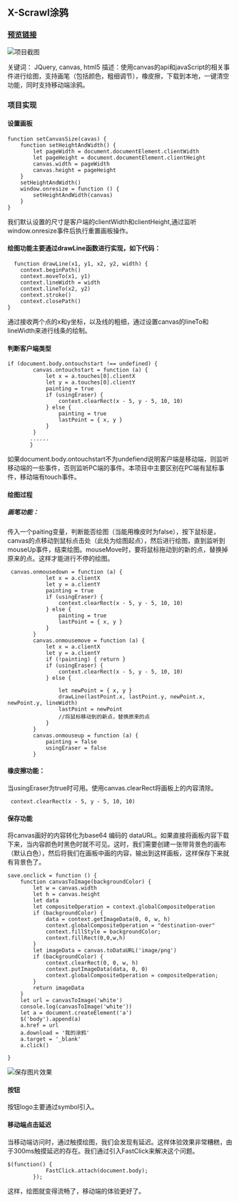 ## X-Scrawl涂鸦
### [预览链接](https://yuyunzhi.github.io/music-2018-06/src/index.html,"预览链接")

![项目截图](https://music164.oss-cn-hangzhou.aliyuncs.com/markdown/QQ%E6%B5%8F%E8%A7%88%E5%99%A8%E6%88%AA%E5%9B%BE20181023120034.png)

关键词： JQuery, canvas, html5
描述：使用canvas的api和javaScript的相关事件进行绘图，支持画笔（包括颜色，粗细调节），橡皮擦，下载到本地，一键清空功能，同时支持移动端涂鸦。

### 项目实现

#### 设置画板
~~~
function setCanvasSize(cavas) {
    function setHeightAndWidth() {
        let pageWidth = document.documentElement.clientWidth
        let pageHeight = document.documentElement.clientHeight
        canvas.width = pageWidth
        canvas.height = pageHeight
    }
    setHeightAndWidth()
    window.onresize = function () {
        setHeightAndWidth(canvas)
    }
}
~~~
我们默认设置的尺寸是客户端的clientWidth和clientHeight,通过监听window.onresize事件后执行重置画板操作。
#### 绘图功能主要通过drawLine函数进行实现，如下代码：
~~~
  function drawLine(x1, y1, x2, y2, width) {
    context.beginPath()
    context.moveTo(x1, y1)
    context.lineWidth = width
    context.lineTo(x2, y2)
    context.stroke()
    context.closePath()
}
~~~
通过接收两个点的x和y坐标，以及线的粗细，通过设置canvas的lineTo和lineWidth来进行线条的绘制。

#### 判断客户端类型
~~~
if (document.body.ontouchstart !== undefined) {
        canvas.ontouchstart = function (a) {
            let x = a.touches[0].clientX
            let y = a.touches[0].clientY
            painting = true
            if (usingEraser) {
                context.clearRect(x - 5, y - 5, 10, 10)
            } else {
                painting = true
                lastPoint = { x, y }
            }
        }
       ......
       }
~~~
如果document.body.ontouchstart不为undefiend说明客户端是移动端，则监听移动端的一些事件，否则监听PC端的事件。本项目中主要区别在PC端有鼠标事件，移动端有touch事件。

#### 绘图过程
##### 画笔功能：
传入一个paiting变量，判断能否绘图（当能用橡皮时为false），按下鼠标是，canvas的点移动到鼠标点击处（此处为绘图起点），然后进行绘图，直到监听到mouseUp事件，结束绘图。mouseMove时，要将鼠标拖动到的新的点，替换掉原来的点。这样才能进行不停的绘图。
~~~
 canvas.onmousedown = function (a) {
            let x = a.clientX
            let y = a.clientY
            painting = true
            if (usingEraser) {
                context.clearRect(x - 5, y - 5, 10, 10)
            } else {
                painting = true
                lastPoint = { x, y }
            }
        }
        canvas.onmousemove = function (a) {
            let x = a.clientX
            let y = a.clientY
            if (!painting) { return }
            if (usingEraser) {
                context.clearRect(x - 5, y - 5, 10, 10)
            } else {
                
                let newPoint = { x, y }
                drawLine(lastPoint.x, lastPoint.y, newPoint.x, newPoint.y, lineWidth)
                lastPoint = newPoint
                //将鼠标移动到的新点，替换原来的点
            }
        }
        canvas.onmouseup = function (a) {
            painting = false
            usingEraser = false
        }
~~~
#### 橡皮擦功能：
当usingEraser为true时可用。使用canvas.clearRect将画板上的内容清除。
~~~
 context.clearRect(x - 5, y - 5, 10, 10)
~~~
#### 保存功能
将canvas画好的内容转化为base64 编码的 dataURL。如果直接将画板内容下载下来，当内容颜色时黑色时就不可见。这时，我们需要创建一张带背景色的画布（默认白色），然后将我们在画板中画的内容，输出到这样画板，这样保存下来就有背景色了。
~~~
save.onclick = function () {
    function canvasToImage(backgroundColor) {
        let w = canvas.width
        let h = canvas.height
        let data
        let compositeOperation = context.globalCompositeOperation
        if (backgroundColor) {
            data = context.getImageData(0, 0, w, h) 
            context.globalCompositeOperation = "destination-over"
            context.fillStyle = backgroundColor;
            context.fillRect(0,0,w,h)
        }
        let imageData = canvas.toDataURL('image/png')
        if (backgroundColor) {
            context.clearRect(0, 0, w, h)
            context.putImageData(data, 0, 0)
            context.globalCompositeOperation = compositeOperation;
        }
        return imageData
    }
    let url = canvasToImage('white')
    console.log(canvasToImage('white'))
    let a = document.createElement('a')
    $('body').append(a)
    a.href = url
    a.download = '我的涂鸦'
    a.target = '_blank'
    a.click()

}
~~~
![保存图片效果](https://music164.oss-cn-hangzhou.aliyuncs.com/markdown/%E9%A1%B9%E7%9B%AE%E4%BF%9D%E5%AD%98.png)

#### 按钮
按钮logo主要通过symbol引入。
#### 移动端点击延迟
当移动端访问时，通过触摸绘图，我们会发现有延迟。这样体验效果非常糟糕，由于300ms触摸延迟的存在。我们通过引入FastClick来解决这个问题。
~~~
$(function() {
            FastClick.attach(document.body);
        });
~~~
这样，绘图就变得流畅了，移动端的体验更好了。
